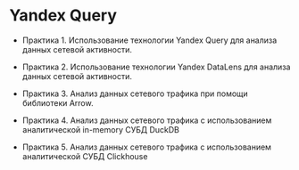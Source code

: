 # Yandex Query

- Практика 1. Использование технологии Yandex Query для анализа данных сетевой активности.

- Практика 2. Использование технологии Yandex DataLens для анализа данных сетевой активности.

- Практика 3. Анализ данных сетевого трафика при помощи библиотеки Arrow.

- Практика 4. Анализ данных сетевого трафика с использованием аналитической in-memory СУБД DuckDB

- Практика 5. Анализ данных сетевого трафика с использованием
аналитической СУБД Clickhouse

